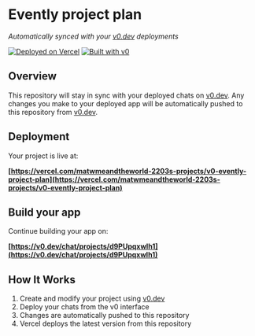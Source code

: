 # Evently project plan

*Automatically synced with your [v0.dev](https://v0.dev) deployments*

[![Deployed on Vercel](https://img.shields.io/badge/Deployed%20on-Vercel-black?style=for-the-badge&logo=vercel)](https://vercel.com/matwmeandtheworld-2203s-projects/v0-evently-project-plan)
[![Built with v0](https://img.shields.io/badge/Built%20with-v0.dev-black?style=for-the-badge)](https://v0.dev/chat/projects/d9PUpqxwIh1)

## Overview

This repository will stay in sync with your deployed chats on [v0.dev](https://v0.dev).
Any changes you make to your deployed app will be automatically pushed to this repository from [v0.dev](https://v0.dev).

## Deployment

Your project is live at:

**[https://vercel.com/matwmeandtheworld-2203s-projects/v0-evently-project-plan](https://vercel.com/matwmeandtheworld-2203s-projects/v0-evently-project-plan)**

## Build your app

Continue building your app on:

**[https://v0.dev/chat/projects/d9PUpqxwIh1](https://v0.dev/chat/projects/d9PUpqxwIh1)**

## How It Works

1. Create and modify your project using [v0.dev](https://v0.dev)
2. Deploy your chats from the v0 interface
3. Changes are automatically pushed to this repository
4. Vercel deploys the latest version from this repository